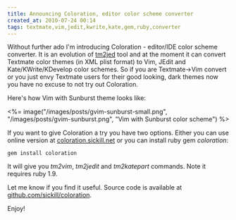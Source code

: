 ```yaml
---
title: Announcing Coloration, editor color scheme converter
created_at: 2010-07-24 00:14
tags: textmate,vim,jedit,kwrite,kate,gem,ruby,converter
---
```


Without further ado I'm introducing Coloration - editor/IDE color scheme converter. It is an evolution of [tm2jed](/blog/tag/tm2jed) tool and
at the moment it can convert Textmate color themes (in XML plist format) to Vim, JEdit and Kate/KWrite/KDevelop color schemes. So if you are Textmate->Vim convert
or you just envy Textmate users for their good looking, dark themes now you have no excuse to not try out Coloration.

Here's how Vim with Sunburst theme looks like:

<%= image("/images/posts/gvim-sunburst-small.png", "/images/posts/gvim-sunburst.png", "Vim with Sunburst color scheme") %>

If you want to give Coloration a try you have two options. Either you can use online version at [coloration.sickill.net](http://coloration.sickill.net/)
or you can install ruby gem _coloration_:

    gem install coloration

It will give you _tm2vim_, _tm2jedit_ and _tm2katepart_ commands. Note it requires ruby 1.9.

Let me know if you find it useful. Source code is available at [github.com/sickill/coloration](http://github.com/sickill/coloration).

Enjoy!
